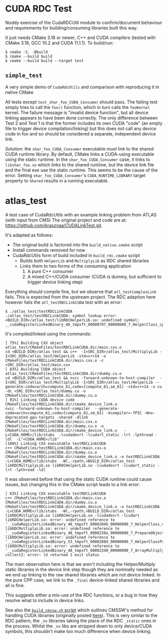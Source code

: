 # CUDA RDC Test

Noddy exercise of the CudaRDCUtil module to confirm/document behaviour and
requirements for building/consuming libraries built this way.

It just needs CMake 3.18 or newer, C++ and CUDA compilers (tested with CMake
3.18, GCC 10.2 and CUDA 11.1.1). To build/run:

```
$ cmake -S. -Bbuild
$ cmake --build build
$ cmake --build build --target test
```

## `simple_test`

A very simple demo of `CudaRdcUtils` and comparison with reproducing it in native CMake

All tests except `test_shar_foo_CUDA_Consumer` should pass. The failing
test simply tries to call the `foo()` function, which in turn calls the `fooKernel`
kernel. The failure message is "invalid device function", but all device linking appears
to have been done correctly. The only difference between Test 2 and Test 1 is that 
the former includes its own CUDA "code" (an empty file to trigger device compilation/linking)
but this does not call any device code in foo and so should be considered a separate,
independent device link.

*Solution*: the `shar_foo_CUDA_Consumer` executable _must_ link to the shared CUDA runtime
library. By default, CMake links a CUDA-using executable using the static runtime. In the
`shar_foo_CUDA_Consumer` case, it links to `libshar_foo.so` which links to the shared runtime,
but the device link file and the final exe use the static runtime. This seems to be the cause of
the error. Setting `shar_foo_CUDA_Consumer`'s `CUDA_RUNTIME_LIBRARY` target property to `Shared`
results in a running executable.

# atlas_test

A test case of CudaRdcUtils with an example linking problem from ATLAS (with input from CMS)
The original project and code are at: https://github.com/krasznaa/CUDALinkTest.git.

It's adapted as follows:

- The original build is factored into the `build_native.cmake` script
- Install commands removed for now
- CudaRdcUtils form of build included in `build_rdc.cmake` script
  - Builds both `HelperLib` and `MultiplyLib` as RDC shared libraries
  - Links them to two forms of the consuming application
    1. A pure C++ consumer
    2. A mixed C++/CUDA consumer (CUDA is dummy, but sufficient to trigger device linking step)

Everything should compile fine, but we observe that `atl_testComplexLink` fails. This is
expected from the upstream project. The RDC adaption here however fails the `atl_testRDCLinkCUDA`
test with an error:

```console
$ ./atlas_test/testRDCLinkCUDA 
./atlas_test/testRDCLinkCUDA: symbol lookup error: <BUILD_DIR>/atlas_test/libRDCHelperLib.so: undefined symbol: __cudaRegisterLinkedBinary_46_tmpxft_00000797_00000000_7_HelperClass_cpp1_ii_c5c4d760
```

It's compiled/linked using the commands:

```console
[ 75%] Building CXX object atlas_test/CMakeFiles/testRDCLinkCUDA.dir/main.cxx.o
cd <BUILD_DIR>/atlas_test && c++  -I<SRC_DIR>/atlas_test/MultiplyLib -I<SRC_DIR>/atlas_test/HelperLib -std=c++14 -o CMakeFiles/testRDCLinkCUDA.dir/main.cxx.o -c <SRC_DIR>/atlas_test/main.cxx
[ 83%] Building CUDA object atlas_test/CMakeFiles/testRDCLinkCUDA.dir/dummy.cu.o
cd <BUILD_DIR>/atlas_test && nvcc -forward-unknown-to-host-compiler  -I<SRC_DIR>/atlas_test/MultiplyLib -I<SRC_DIR>/atlas_test/HelperLib --generate-code=arch=compute_61,code=[compute_61,sm_61] -std=c++14 -x cu -dc <SRC_DIR>/atlas_test/dummy.cu -o CMakeFiles/testRDCLinkCUDA.dir/dummy.cu.o
[ 91%] Linking CUDA device code CMakeFiles/testRDCLinkCUDA.dir/cmake_device_link.o
nvcc -forward-unknown-to-host-compiler  --generate-code=arch=compute_61,code=[compute_61,sm_61] -Xcompiler=-fPIC -Wno-deprecated-gpu-targets -shared -dlink CMakeFiles/testRDCLinkCUDA.dir/main.cxx.o CMakeFiles/testRDCLinkCUDA.dir/dummy.cu.o -o CMakeFiles/testRDCLinkCUDA.dir/cmake_device_link.o   -L<CUDA_HOME>/lib/stubs  -lcudadevrt -lcudart_static -lrt -lpthread -ldl  -L"<CUDA_HOME>/lib"
[100%] Linking CXX executable testRDCLinkCUDA
c++ CMakeFiles/testRDCLinkCUDA.dir/main.cxx.o CMakeFiles/testRDCLinkCUDA.dir/dummy.cu.o CMakeFiles/testRDCLinkCUDA.dir/cmake_device_link.o -o testRDCLinkCUDA   -L<CUDA_HOME>/lib/stubs  -Wl,-rpath,<BUILD_DIR>/atlas_test libRDCMultiplyLib.so libRDCHelperLib.so -lcudadevrt -lcudart_static -lrt -lpthread -ldl
```

It was observed before that using the static CUDA runtime could cause issues, but changing this in the CMake
script leads to a link error:

```console
[ 83%] Linking CXX executable testRDCLinkCUDA
c++ CMakeFiles/testRDCLinkCUDA.dir/main.cxx.o CMakeFiles/testRDCLinkCUDA.dir/dummy.cu.o CMakeFiles/testRDCLinkCUDA.dir/cmake_device_link.o -o testRDCLinkCUDA   -L<CUDA_HOME>/lib/stubs  -Wl,-rpath,<BUILD_DIR>/atlas_test libRDCMultiplyLib.so libRDCHelperLib.so -lcudadevrt -lcudart 
libRDCHelperLib.so: error: undefined reference to '__cudaRegisterLinkedBinary_46_tmpxft_0000204b_00000000_7_HelperClass_cpp1_ii_c5c4d760'
libRDCMultiplyLib.so: error: undefined reference to '__cudaRegisterLinkedBinary_48_tmpxft_0000238a_00000000_7_PrepareObject_cpp1_ii_6915bc6a'
libRDCHelperLib.so: error: undefined reference to '__cudaRegisterLinkedBinary_53_tmpxft_00002089_00000000_7_HelperClassPrinter_cpp1_ii_cd041c86'
libRDCMultiplyLib.so: error: undefined reference to '__cudaRegisterLinkedBinary_48_tmpxft_00002340_00000000_7_ArrayMultiply_cpp1_ii_ae303cef'
collect2: error: ld returned 1 exit status
```

The main observation here is that we aren't including the Helper/Multiply static libraries in the device link step
though they are nominally needed as we end up linking to the raw shared libraries which are not device linked. In
the pure CPP case, we link to the `_final` device-linked shared libraries and all is fine.

This suggests either a mis-use of the RDC functions, or a bug in how they resolve what to include in device links.

See also the [`build_cmssw.sh` script](atlas_test/build_cmssw.sh) which outlines CMSSW's method for handling CUDA
libraries (originally posted [here](https://github.com/krasznaa/CUDALinkTest/issues/1)). This is very similar to
the RDC pattern, the `_nv` libraries taking the place of the RDC `_static` ones in the process. Whilst the `_nv` libs
are stripped down to only device/CUDA symbols, this shouldn't make too much difference when device linking.
